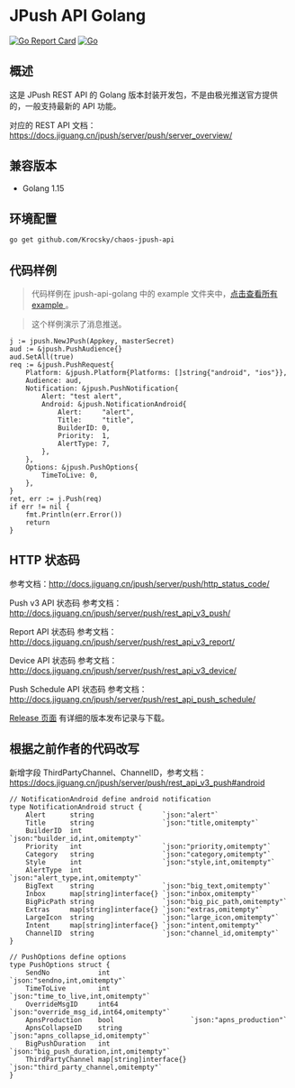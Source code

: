 # JPush API Golang

[![Go Report Card](https://goreportcard.com/badge/github.com/deaswang/jpush-api-golang)](https://goreportcard.com/report/github.com/deaswang/jpush-api-golang)
[![Go](https://github.com/deaswang/jpush-api-golang/actions/workflows/go.yml/badge.svg?branch=master)](https://github.com/deaswang/jpush-api-golang/actions/workflows/go.yml)

## 概述

这是 JPush REST API 的 Golang 版本封装开发包，不是由极光推送官方提供的，一般支持最新的 API 功能。

对应的 REST API 文档：<https://docs.jiguang.cn/jpush/server/push/server_overview/>

## 兼容版本

- Golang 1.15

## 环境配置

```bash
go get github.com/Krocsky/chaos-jpush-api
```

## 代码样例

> 代码样例在 jpush-api-golang 中的 example 文件夹中，[点击查看所有 example ](https://github.com/deaswang/jpush-api-golang/tree/master/example) 。

> 这个样例演示了消息推送。

```golang
j := jpush.NewJPush(Appkey, masterSecret)
aud := &jpush.PushAudience{}
aud.SetAll(true)
req := &jpush.PushRequest{
    Platform: &jpush.Platform{Platforms: []string{"android", "ios"}},
    Audience: aud,
    Notification: &jpush.PushNotification{
        Alert: "test alert",
        Android: &jpush.NotificationAndroid{
            Alert:     "alert",
            Title:     "title",
            BuilderID: 0,
            Priority:  1,
            AlertType: 7,
        },
    },
    Options: &jpush.PushOptions{
        TimeToLive: 0,
    },
}
ret, err := j.Push(req)
if err != nil {
    fmt.Println(err.Error())
    return
}
```

## HTTP 状态码

参考文档：<http://docs.jiguang.cn/jpush/server/push/http_status_code/>

Push v3 API 状态码 参考文档：<http://docs.jiguang.cn/jpush/server/push/rest_api_v3_push/>

Report API 状态码 参考文档：<http://docs.jiguang.cn/jpush/server/push/rest_api_v3_report/>

Device API 状态码 参考文档：<http://docs.jiguang.cn/jpush/server/push/rest_api_v3_device/>

Push Schedule API 状态码 参考文档：<http://docs.jiguang.cn/jpush/server/push/rest_api_push_schedule/>

[Release 页面](https://github.com/deaswang/jpush-api-golang/releases) 有详细的版本发布记录与下载。

## 根据之前作者的代码改写

新增字段 ThirdPartyChannel、ChannelID，参考文档：<https://docs.jiguang.cn/jpush/server/push/rest_api_v3_push#android>

```golang
// NotificationAndroid define android notification
type NotificationAndroid struct {
	Alert      string                 `json:"alert"`
	Title      string                 `json:"title,omitempty"`
	BuilderID  int                    `json:"builder_id,int,omitempty"`
	Priority   int                    `json:"priority,omitempty"`
	Category   string                 `json:"category,omitempty"`
	Style      int                    `json:"style,int,omitempty"`
	AlertType  int                    `json:"alert_type,int,omitempty"`
	BigText    string                 `json:"big_text,omitempty"`
	Inbox      map[string]interface{} `json:"inbox,omitempty"`
	BigPicPath string                 `json:"big_pic_path,omitempty"`
	Extras     map[string]interface{} `json:"extras,omitempty"`
	LargeIcon  string                 `json:"large_icon,omitempty"`
	Intent     map[string]interface{} `json:"intent,omitempty"`
	ChannelID  string                 `json:"channel_id,omitempty"`
}

// PushOptions define options
type PushOptions struct {
	SendNo            int                    `json:"sendno,int,omitempty"`
	TimeToLive        int                    `json:"time_to_live,int,omitempty"`
	OverrideMsgID     int64                  `json:"override_msg_id,int64,omitempty"`
	ApnsProduction    bool                   `json:"apns_production"`
	ApnsCollapseID    string                 `json:"apns_collapse_id,omitempty"`
	BigPushDuration   int                    `json:"big_push_duration,int,omitempty"`
	ThirdPartyChannel map[string]interface{} `json:"third_party_channel,omitempty"`
}
```

